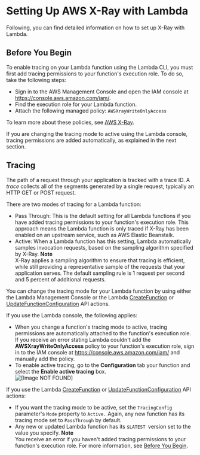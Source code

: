 # Setting Up AWS X\-Ray with Lambda<a name="enabling-x-ray"></a>

Following, you can find detailed information on how to set up X\-Ray with Lambda\.

## Before You Begin<a name="lambda-xray-getready"></a>

To enable tracing on your Lambda function using the Lambda CLI, you must first add tracing permissions to your function's execution role\. To do so, take the following steps: 
+ Sign in to the AWS Management Console and open the IAM console at [https://console\.aws\.amazon\.com/iam/](https://console.aws.amazon.com/iam/)\.
+ Find the execution role for your Lambda function\.
+ Attach the following managed policy: `AWSXrayWriteOnlyAccess`

To learn more about these policies, see [AWS X\-Ray](https://docs.aws.amazon.com/xray/latest/devguide/)\.

If you are changing the tracing mode to active using the Lambda console, tracing permissions are added automatically, as explained in the next section\.

## Tracing<a name="lambda-xray-tracing"></a>

The path of a request through your application is tracked with a trace ID\. A *trace* collects all of the segments generated by a single request, typically an HTTP GET or POST request\.

There are two modes of tracing for a Lambda function:
+ Pass Through: This is the default setting for all Lambda functions if you have added tracing permissions to your function's execution role\. This approach means the Lambda function is only traced if X\-Ray has been enabled on an upstream service, such as AWS Elastic Beanstalk\.
+ Active: When a Lambda function has this setting, Lambda automatically samples invocation requests, based on the sampling algorithm specified by X\-Ray\. 
**Note**  
X\-Ray applies a sampling algorithm to ensure that tracing is efficient, while still providing a representative sample of the requests that your application serves\. The default sampling rule is 1 request per second and 5 percent of additional requests\. 

You can change the tracing mode for your Lambda function by using either the Lambda Management Console or the Lambda [CreateFunction](API_CreateFunction.md) or [UpdateFunctionConfiguration](API_UpdateFunctionConfiguration.md) API actions\. 

If you use the Lambda console, the following applies:
+ When you change a function's tracing mode to active, tracing permissions are automatically attached to the function's execution role\. If you receive an error stating Lambda couldn't add the **AWSXrayWriteOnlyAccess** policy to your function's execution role, sign in to the IAM console at [https://console\.aws\.amazon\.com/iam/](https://console.aws.amazon.com/iam/) and manually add the policy\.
+ To enable active tracing, go to the **Configuration** tab your function and select the **Enable active tracing** box\.   
![\[Image NOT FOUND\]](http://docs.aws.amazon.com/lambda/latest/dg/images/ActiveTracing.png)

If you use the Lambda [CreateFunction](API_CreateFunction.md) or [UpdateFunctionConfiguration](API_UpdateFunctionConfiguration.md) API actions:
+ If you want the tracing mode to be active, set the `TracingConfig` parameter's `Mode` property to `Active.` Again, any new function has its tracing mode set to `PassThrough` by default\.
+ Any new or updated Lambda function has its `$LATEST `version set to the value you specify\.
**Note**  
You receive an error if you haven't added tracing permissions to your function's execution role\. For more information, see [Before You Begin](#lambda-xray-getready)\. 